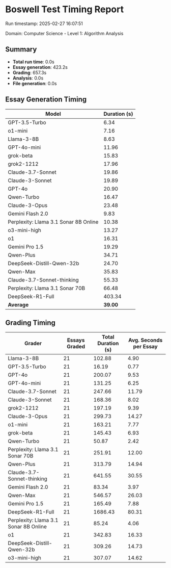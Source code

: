 # Boswell Test Timing Report

Run timestamp: 2025-02-27 16:07:51

Domain: Computer Science - Level 1: Algorithm Analysis

## Summary

- **Total run time**: 0.0s
- **Essay generation**: 423.2s
- **Grading**: 657.3s
- **Analysis**: 0.0s
- **File generation**: 0.0s

## Essay Generation Timing

| Model | Duration (s) |
|-------|-------------|
| GPT-3.5-Turbo | 6.34 |
| o1-mini | 7.16 |
| Llama-3-8B | 8.63 |
| GPT-4o-mini | 11.96 |
| grok-beta | 15.83 |
| grok2-1212 | 17.96 |
| Claude-3.7-Sonnet | 19.86 |
| Claude-3-Sonnet | 19.89 |
| GPT-4o | 20.90 |
| Qwen-Turbo | 16.47 |
| Claude-3-Opus | 23.48 |
| Gemini Flash 2.0 | 9.83 |
| Perplexity: Llama 3.1 Sonar 8B Online | 10.38 |
| o3-mini-high | 13.27 |
| o1 | 16.31 |
| Gemini Pro 1.5 | 19.29 |
| Qwen-Plus | 34.71 |
| DeepSeek-Distill-Qwen-32b | 24.70 |
| Qwen-Max | 35.83 |
| Claude-3.7-Sonnet-thinking | 55.33 |
| Perplexity: Llama 3.1 Sonar 70B | 66.48 |
| DeepSeek-R1-Full | 403.34 |
| **Average** | **39.00** |

## Grading Timing

| Grader | Essays Graded | Total Duration (s) | Avg. Seconds per Essay |
|--------|---------------|-------------------|------------------------|
| Llama-3-8B | 21 | 102.88 | 4.90 |
| GPT-3.5-Turbo | 21 | 16.19 | 0.77 |
| GPT-4o | 21 | 200.07 | 9.53 |
| GPT-4o-mini | 21 | 131.25 | 6.25 |
| Claude-3.7-Sonnet | 21 | 247.66 | 11.79 |
| Claude-3-Sonnet | 21 | 168.36 | 8.02 |
| grok2-1212 | 21 | 197.19 | 9.39 |
| Claude-3-Opus | 21 | 299.73 | 14.27 |
| o1-mini | 21 | 163.21 | 7.77 |
| grok-beta | 21 | 145.43 | 6.93 |
| Qwen-Turbo | 21 | 50.87 | 2.42 |
| Perplexity: Llama 3.1 Sonar 70B | 21 | 251.91 | 12.00 |
| Qwen-Plus | 21 | 313.79 | 14.94 |
| Claude-3.7-Sonnet-thinking | 21 | 641.55 | 30.55 |
| Gemini Flash 2.0 | 21 | 83.34 | 3.97 |
| Qwen-Max | 21 | 546.57 | 26.03 |
| Gemini Pro 1.5 | 21 | 165.49 | 7.88 |
| DeepSeek-R1-Full | 21 | 1686.43 | 80.31 |
| Perplexity: Llama 3.1 Sonar 8B Online | 21 | 85.24 | 4.06 |
| o1 | 21 | 342.83 | 16.33 |
| DeepSeek-Distill-Qwen-32b | 21 | 309.26 | 14.73 |
| o3-mini-high | 21 | 307.07 | 14.62 |